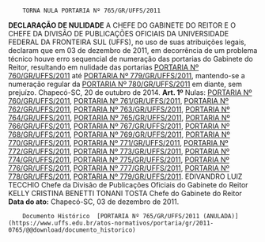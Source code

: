         TORNA NULA PORTARIA Nº 765/GR/UFFS/2011  

 **DECLARAÇÃO DE NULIDADE** A CHEFE DO GABINETE DO REITOR E O CHEFE DA DIVISÃO DE PUBLICAÇÕES OFICIAIS DA UNIVERSIDADE FEDERAL DA FRONTEIRA SUL (UFFS), no uso de suas atribuições legais, declaram que em 03 de dezembro de 2011, em decorrência de um problema técnico houve erro sequencial de numeração das portarias do Gabinete do Reitor, resultando em nulidade das portarias [PORTARIA Nº 760/GR/UFFS/2011](https://www.uffs.edu.br/atos-normativos/portaria/gr/2011-0760) até [PORTARIA Nº 779/GR/UFFS/2011](https://www.uffs.edu.br/atos-normativos/portaria/gr/2011-0779), mantendo-se a numeração regular da [PORTARIA Nº 780/GR/UFFS/2011](https://www.uffs.edu.br/atos-normativos/portaria/gr/2011-0780) em diante, sem prejuízo. Chapecó-SC, 20 de outubro de 2014.   **Art. 1º**  Nulas: [PORTARIA Nº 760/GR/UFFS/2011](https://www.uffs.edu.br/atos-normativos/portaria/gr/2011-0760), [PORTARIA Nº 761/GR/UFFS/2011](https://www.uffs.edu.br/atos-normativos/portaria/gr/2011-0761), [PORTARIA Nº 762/GR/UFFS/2011](https://www.uffs.edu.br/atos-normativos/portaria/gr/2011-0762), [PORTARIA Nº 763/GR/UFFS/2011](https://www.uffs.edu.br/atos-normativos/portaria/gr/2011-0763), [PORTARIA Nº 764/GR/UFFS/2011](https://www.uffs.edu.br/atos-normativos/portaria/gr/2011-0764), [PORTARIA Nº 765/GR/UFFS/2011](https://www.uffs.edu.br/atos-normativos/portaria/gr/2011-0765), [PORTARIA Nº 766/GR/UFFS/2011](https://www.uffs.edu.br/atos-normativos/portaria/gr/2011-0766), [PORTARIA Nº 767/GR/UFFS/2011](https://www.uffs.edu.br/atos-normativos/portaria/gr/2011-0767), [PORTARIA Nº 768/GR/UFFS/2011](https://www.uffs.edu.br/atos-normativos/portaria/gr/2011-0768), [PORTARIA Nº 769/GR/UFFS/2011](https://www.uffs.edu.br/atos-normativos/portaria/gr/2011-0769), [PORTARIA Nº 770/GR/UFFS/2011](https://www.uffs.edu.br/atos-normativos/portaria/gr/2011-0770), [PORTARIA Nº 771/GR/UFFS/2011](https://www.uffs.edu.br/atos-normativos/portaria/gr/2011-0771), [PORTARIA Nº 772/GR/UFFS/2011](https://www.uffs.edu.br/atos-normativos/portaria/gr/2011-0772), [PORTARIA Nº 773/GR/UFFS/2011](https://www.uffs.edu.br/atos-normativos/portaria/gr/2011-0773), [PORTARIA Nº 774/GR/UFFS/2011](https://www.uffs.edu.br/atos-normativos/portaria/gr/2011-0774), [PORTARIA Nº 775/GR/UFFS/2011](https://www.uffs.edu.br/atos-normativos/portaria/gr/2011-0775), [PORTARIA Nº 776/GR/UFFS/2011](https://www.uffs.edu.br/atos-normativos/portaria/gr/2011-0776), [PORTARIA Nº 777/GR/UFFS/2011](https://www.uffs.edu.br/atos-normativos/portaria/gr/2011-0777), [PORTARIA Nº 778/GR/UFFS/2011](https://www.uffs.edu.br/atos-normativos/portaria/gr/2011-0778), [PORTARIA Nº 779/GR/UFFS/2011](https://www.uffs.edu.br/atos-normativos/portaria/gr/2011-0779). EDIVANDRO LUIZ TECCHIO Chefe da Divisão de Publicações Oficiais do Gabinete do Reitor KELLY CRISTINA BENETTI TONANI TOSTA Chefe do Gabinete do Reitor        **Data do ato:** Chapecó-SC, 03 de dezembro de 2011.   
 

        Documento Histórico  [PORTARIA Nº 765/GR/UFFS/2011 (ANULADA)](https://www.uffs.edu.br/atos-normativos/portaria/gr/2011-0765/@@download/documento_historico)     
      